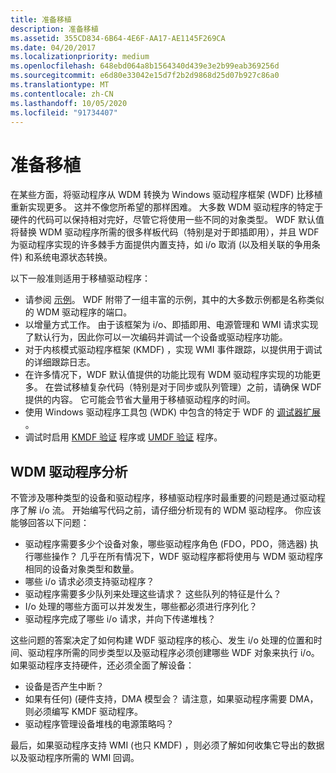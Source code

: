 ```yaml
---
title: 准备移植
description: 准备移植
ms.assetid: 355CD834-6B64-4E6F-AA17-AE1145F269CA
ms.date: 04/20/2017
ms.localizationpriority: medium
ms.openlocfilehash: 648ebd064a8b1564340d439e3e2b99eab369256d
ms.sourcegitcommit: e6d80e33042e15d7f2b2d9868d25d07b927c86a0
ms.translationtype: MT
ms.contentlocale: zh-CN
ms.lasthandoff: 10/05/2020
ms.locfileid: "91734407"
---
```

# <a name="preparing-for-porting"></a>准备移植


在某些方面，将驱动程序从 WDM 转换为 Windows 驱动程序框架 (WDF) 比移植重新实现更多。 这并不像您所希望的那样困难。 大多数 WDM 驱动程序的特定于硬件的代码可以保持相对完好，尽管它将使用一些不同的对象类型。 WDF 默认值将替换 WDM 驱动程序所需的很多样板代码（特别是对于即插即用），并且 WDF 为驱动程序实现的许多棘手方面提供内置支持，如 i/o 取消 (以及相关联的争用条件) 和系统电源状态转换。

以下一般准则适用于移植驱动程序：

-   请参阅 [示例](/samples/browse/)。 WDF 附带了一组丰富的示例，其中的大多数示例都是名称类似的 WDM 驱动程序的端口。
-   以增量方式工作。 由于该框架为 i/o、即插即用、电源管理和 WMI 请求实现了默认行为，因此你可以一次编码并调试一个设备或驱动程序功能。
-   对于内核模式驱动程序框架 (KMDF) ，实现 WMI 事件跟踪，以提供用于调试的详细跟踪日志。
-   在许多情况下，WDF 默认值提供的功能比现有 WDM 驱动程序实现的功能更多。 在尝试移植复杂代码（特别是对于同步或队列管理）之前，请确保 WDF 提供的内容。 它可能会节省大量用于移植驱动程序的时间。
-   使用 Windows 驱动程序工具包 (WDK) 中包含的特定于 WDF 的 [调试器扩展](debugger-extensions-for-kmdf-drivers.md) 。
-   调试时启用 [KMDF 验证](using-kmdf-verifier.md) 程序或 [UMDF 验证](using-umdf-verifier.md) 程序。

## <a name="wdm-driver-analysis"></a>WDM 驱动程序分析


不管涉及哪种类型的设备和驱动程序，移植驱动程序时最重要的问题是通过驱动程序了解 i/o 流。 开始编写代码之前，请仔细分析现有的 WDM 驱动程序。 你应该能够回答以下问题：

-   驱动程序需要多少个设备对象，哪些驱动程序角色 (FDO，PDO，筛选器) 执行哪些操作？ 几乎在所有情况下，WDF 驱动程序都将使用与 WDM 驱动程序相同的设备对象类型和数量。
-   哪些 i/o 请求必须支持驱动程序？
-   驱动程序需要多少队列来处理这些请求？ 这些队列的特征是什么？
-   I/o 处理的哪些方面可以并发发生，哪些都必须进行序列化？
-   驱动程序完成了哪些 i/o 请求，并向下传递堆栈？

这些问题的答案决定了如何构建 WDF 驱动程序的核心、发生 i/o 处理的位置和时间、驱动程序所需的同步类型以及驱动程序必须创建哪些 WDF 对象来执行 i/o。 如果驱动程序支持硬件，还必须全面了解设备：

-   设备是否产生中断？
-   如果有任何)  (硬件支持，DMA 模型会？ 请注意，如果驱动程序需要 DMA，则必须编写 KMDF 驱动程序。
-   驱动程序管理设备堆栈的电源策略吗？

最后，如果驱动程序支持 WMI (也只 KMDF) ，则必须了解如何收集它导出的数据以及驱动程序所需的 WMI 回调。

 


